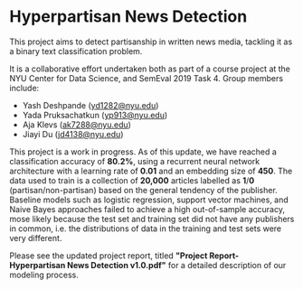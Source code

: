 # Hyperpartisan News Detection

This project aims to detect partisanship in written news media, tackling it as a binary text classification problem.

It is a collaborative effort undertaken both as part of a course project at the NYU Center for Data Science, and SemEval 2019 Task 4. Group members include:

* Yash Deshpande (yd1282@nyu.edu)
* Yada Pruksachatkun (yp913@nyu.edu)
* Aja Klevs (ak7288@nyu.edu)
* Jiayi Du (jd4138@nyu.edu)

This project is a work in progress. As of this update, we have reached a classification accuracy of **80.2%**, using a recurrent neural network architecture with a learning rate of **0.01** and an embedding size of **450**. The data used to train is a collection of **20,000** articles labelled as **1**/**0** (partisan/non-partisan) based on the general tendency of the publisher. Baseline models such as logistic regression, support vector machines, and Naive Bayes approaches failed to achieve a high out-of-sample accuracy, mose likely because the test set and training set did not have any publishers in common, i.e. the distributions of data in the training and test sets were very different.

Please see the updated project report, titled **"Project Report- Hyperpartisan News Detection v1.0.pdf"** for a detailed description of our modeling process.
